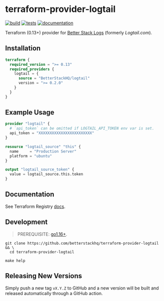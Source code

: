 # terraform-provider-logtail
[![build](https://github.com/BetterStackHQ/terraform-provider-logtail/actions/workflows/build.yml/badge.svg?branch=main)](https://github.com/BetterStackHQ/terraform-provider-logtail/actions/workflows/build.yml)
[![tests](https://github.com/BetterStackHQ/terraform-provider-logtail/actions/workflows/test.yml/badge.svg?branch=main)](https://github.com/BetterStackHQ/terraform-provider-logtail/actions/workflows/test.yml)
[![documentation](https://img.shields.io/badge/-documentation-blue)](https://registry.terraform.io/providers/BetterStackHQ/logtail/latest/docs)

Terraform (0.13+) provider for [Better Stack Logs](https://betterstack.com/logs) (formerly *Logtail.com*).

## Installation

```terraform
terraform {
  required_version = ">= 0.13"
  required_providers {
    logtail = {
      source = "BetterStackHQ/logtail"
      version = ">= 0.2.0"
    }
  }
}
```

## Example Usage

```terraform
provider "logtail" {
  # `api_token` can be omitted if LOGTAIL_API_TOKEN env var is set.
  api_token = "XXXXXXXXXXXXXXXXXXXXXXXX"
}

resource "logtail_source" "this" {
  name     = "Production Server"
  platform = "ubuntu"
}

output "logtail_source_token" {
  value = logtail_source.this.token
}
```

## Documentation

See Terraform Registry [docs](https://registry.terraform.io/providers/BetterStackHQ/logtail/latest/docs).

## Development

> PREREQUISITE: [go1.16+](https://golang.org/dl/).

```shell script
git clone https://github.com/betterstackhq/terraform-provider-logtail && \
  cd terraform-provider-logtail

make help
```

## Releasing New Versions

Simply push a new tag `vX.Y.Z` to GitHub and a new version will be built and released automatically through a GitHub action.
